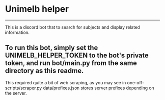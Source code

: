 # Unimelb helper
---
This is a discord bot that to search for subjects and display related information.

To run this bot, simply set the UNIMELB_HELPER_TOKEN to the bot's private token, and run bot/main.py from the
same directory as this readme.
---
This required quite a bit of web scraping, as you may see in one-off-scripts/scraper.py
data/prefixes.json stores server prefixes depending on the server.

